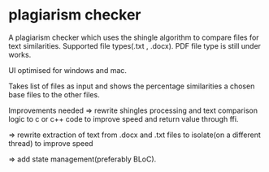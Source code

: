 # plagiarism checker

A plagiarism checker which uses the shingle algorithm to compare files for text similarities. 
Supported file types(.txt , .docx). PDF file type is still under works. 

UI optimised for windows and mac.

Takes list of files as input and shows the percentage similarities a chosen base files to the other files.

Improvements needed
=> rewrite shingles processing and text comparison logic to c or c++ code to improve speed and 
return value through ffi.

=> rewrite extraction of text from .docx and .txt files to isolate(on a different thread) to improve speed

=> add state management(preferably BLoC).
